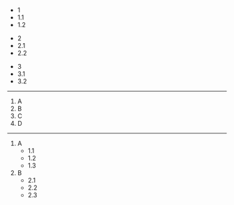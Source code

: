 * 1
* 1.1
* 1.2
+ 2
+ 2.1
+ 2.2
- 3
- 3.1
- 3.2

---

1. A
2. B
3. C
4. D

---

1. A
	- 1.1
	- 1.2
	- 1.3
2. B
	- 2.1
	- 2.2
	- 2.3